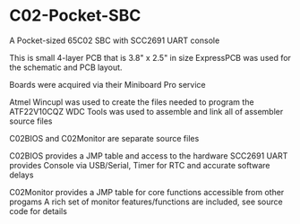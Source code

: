 # C02-Pocket-SBC
A Pocket-sized 65C02 SBC with SCC2691 UART console

This is small 4-layer PCB that is 3.8" x 2.5" in size
  ExpressPCB was used for the schematic and PCB layout.
  
  Boards were acquired via their Miniboard Pro service
  
Atmel Wincupl was used to create the files needed to program the ATF22V10CQZ
WDC Tools was used to assemble and link all of assembler source files

C02BIOS and C02Monitor are separate source files

  C02BIOS provides a JMP table and access to the hardware
    SCC2691 UART provides Console via USB/Serial, Timer for RTC and accurate software delays
    
  C02Monitor provides a JMP table for core functions accessible from other progams
    A rich set of monitor features/functions are included, see source code for details
    
